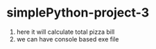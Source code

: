 # simplePython-project-3

1) here it will calculate total pizza bill
2) we can have console based exe file

